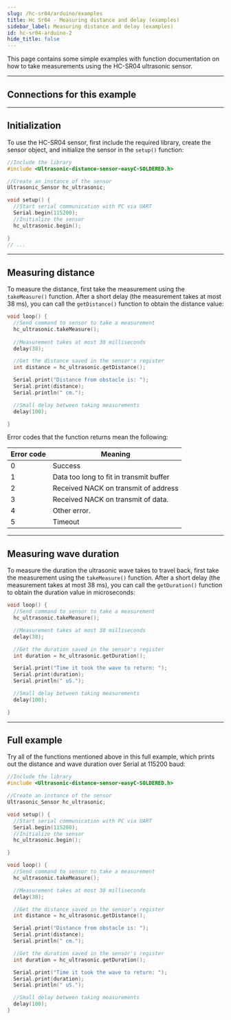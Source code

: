 ```yaml
---
slug: /hc-sr04/arduino/examples
title: Hc Sr04 - Measuring distance and delay (examples)
sidebar_label: Measuring distance and delay (examples)
id: hc-sr04-arduino-2
hide_title: false
---
```


This page contains some simple examples with function documentation on how to take measurements using the HC-SR04 ultrasonic sensor.

---

## Connections for this example

<CenteredImage src="/img/hc-sr04/connection.png" alt="connection" />

---

## Initialization

To use the HC-SR04 sensor, first include the required library, create the sensor object, and initialize the sensor in the `setup()` function:
```cpp
//Include the library
#include <Ultrasonic-distance-sensor-easyC-SOLDERED.h>

//Create an instance of the sensor
Ultrasonic_Sensor hc_ultrasonic;

void setup() {
  //Start serial communication with PC via UART
  Serial.begin(115200); 
  //Initialize the sensor 
  hc_ultrasonic.begin();

}
// ...
```

<FunctionDocumentation
  functionName="hc_ultrasonic.begin()"
  description="Initializes the HC-SR04 sensor, setting up communication over I2C."
  returnDescription="None"
  parameters={[]}
/>

---

## Measuring distance

To measure the distance, first take the measurement using the `takeMeasure()` function. After a short delay (the measurement takes at most 38 ms), you can call the `getDistance()` function to obtain the distance value:

```cpp
void loop() {
  //Send command to sensor to take a measurement
  hc_ultrasonic.takeMeasure();
  
  //Measurement takes at most 38 milliseconds                             
  delay(38);  

  //Get the distance saved in the sensor's register
  int distance = hc_ultrasonic.getDistance();

  Serial.print("Distance from obstacle is: ");
  Serial.print(distance);               
  Serial.println(" cm.");  

  //Small delay between taking measurements
  delay(100);

}
```

<CenteredImage src="/img/hc-sr04/distance.png" alt="Serial monitor temperature readings" caption="Serial monitor distance measurement output" width="100%" />

<FunctionDocumentation
  functionName="hc_ultrasonic.takeMeasure()"
  description="Starts a distance measurement."
  returnDescription="Integer value, returns an error code from the Wire.h library"
  parameters={[]}
/>

<InfoBox>

Error codes that the function returns mean the following:

| **Error code**       | **Meaning**                              |
| -------------------- | -----------------------------------------|
| 0                    | Success                                  |
| 1                    | Data too long to fit in transmit buffer  |
| 2                    | Received NACK on transmit of address     |
| 3                    | Received NACK on transmit of data.       |
| 4                    | Other error.                             |
| 5                    | Timeout                                  |

</InfoBox>

<FunctionDocumentation
  functionName="hc_ultrasonic.getDistance()"
  description="Receives data and converts the binary data into a distance value in centimeters."
  returnDescription="Integer value, returns the distance from obstacle in centimeters"
  parameters={[]}
/>

---

## Measuring wave duration

To measure the duration the ultrasonic wave takes to travel back, first take the measurement using the `takeMeasure()` function. After a short delay (the measurement takes at most 38 ms), you can call the `getDuration()` function to obtain the duration value in microseconds:

```cpp
void loop() {
  //Send command to sensor to take a measurement
  hc_ultrasonic.takeMeasure();

  //Measurement takes at most 38 milliseconds                             
  delay(38);  

  //Get the duration saved in the sensor's register
  int duration = hc_ultrasonic.getDuration();

  Serial.print("Time it took the wave to return: ");
  Serial.print(duration);               
  Serial.println(" uS.");

  //Small delay between taking measurements
  delay(100);

}
```

<CenteredImage src="/img/hc-sr04/duration.png" alt="Serial monitor wave duration readings" caption="Serial monitor wave duration measurement output" width="100%" />

<FunctionDocumentation
  functionName="hc_ultrasonic.getDuration()"
  description="Receives data and converts it into the time required for the echoed sound wave to return to the sensor."
  returnDescription="Integer value, returns the time in microseconds needed for the echoed sound wave to return"
  parameters={[]}
/>

---

## Full example
Try all of the functions mentioned above in this full example, which prints out the distance and wave duration over Serial at 115200 baud:

```cpp
//Include the library
#include <Ultrasonic-distance-sensor-easyC-SOLDERED.h>

//Create an instance of the sensor
Ultrasonic_Sensor hc_ultrasonic;

void setup() {
  //Start serial communication with PC via UART
  Serial.begin(115200); 
  //Initialize the sensor 
  hc_ultrasonic.begin();

}

void loop() {
  //Send command to sensor to take a measurement
  hc_ultrasonic.takeMeasure();

  //Measurement takes at most 38 milliseconds                             
  delay(38);  

  //Get the distance saved in the sensor's register
  int distance = hc_ultrasonic.getDistance();

  Serial.print("Distance from obstacle is: ");
  Serial.print(distance);               
  Serial.println(" cm.");  

  //Get the duration saved in the sensor's register
  int duration = hc_ultrasonic.getDuration();

  Serial.print("Time it took the wave to return: ");
  Serial.print(duration);               
  Serial.println(" uS.");  

  //Small delay between taking measurements
  delay(100);
}
```
<QuickLink 
  title="getDistance_easyC.ino" 
  description="Example file for using HC-SR04 sensor with Qwiic"
  url="https://github.com/SolderedElectronics/Soldered-Ultrasonic-Sensor-easyC-Arduino-Library/blob/main/examples/getDistance_easyC/getDistance_easyC.ino" 
/>

<CenteredImage src="/img/hc-sr04/full_example.png" alt="Serial monitor Distance and duration readings" caption="Serial monitor Distance and duration readings" width="100%" />